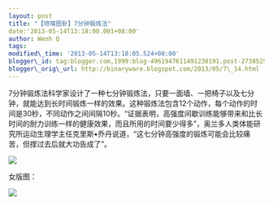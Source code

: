 ```yaml
--- 
layout: post 
title: "【喷嚏图卦】7分钟锻炼法" 
date:'2013-05-14T13:18:00.001+08:00' 
author: Wenh Q
tags:
modified\_time: '2013-05-14T13:18:05.524+08:00' 
blogger\_id: tag:blogger.com,1999:blog-4961947611491238191.post-2738525136401670111
blogger\_orig\_url: http://binaryware.blogspot.com/2013/05/7\_14.html
---
```

7分钟锻炼法科学家设计了一种七分钟锻炼法，只要一面墙、一把椅子以及七分钟，就能达到长时间锻炼一样的效果。这种锻炼法包含12个动作，每个动作的时间是30秒，不同动作之间间隔10秒。“证据表明，高强度间歇训练能够带来和比长时间的耐力训练一样的健康效果，而且所用的时间要少得多”，奥兰多人类体能研究所运动生理学主任克里斯•乔丹说道，“这七分钟高强度的锻炼可能会比较痛苦，但撑过去后就大功告成了”。

![](http://imgs.dapenti.org:88/dapenti/CR2f7cSS/40gSb.jpg)

女版图：

![](http://imgs.dapenti.org:88/dapenti/CR2AKisJ/dBUTA.jpg)


